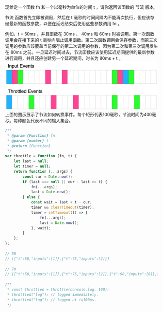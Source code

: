 现给定一个函数 fn 和一个以毫秒为单位的时间 t ，请你返回该函数的 节流 版本。

节流 函数首先立即被调用，然后在 t 毫秒的时间间隔内不能再次执行，但应该存储最新的函数参数，以便在延迟结束后使用这些参数调用 fn 。

例如，t = 50ms ，并且函数在 30ms 、 40ms 和 60ms 时被调用。第一次函数调用会在接下来的 t 毫秒内阻止调用函数。第二次函数调用会保存参数，而第三次调用的参数应该覆盖当前保存的第二次调用的参数，因为第二次和第三次调用发生在 80ms 之前。一旦延迟时间过去，节流函数应该使用延迟期间提供的最新参数进行调用，并且还应创建另一个延迟期间，时长为 80ms + t 。
![Alt text](2676.png)
上面的图示展示了节流如何转换事件。每个矩形代表100毫秒，节流时间为400毫秒。每种颜色代表不同的输入集合。
```javascript
/**
 * @param {Function} fn
 * @param {number} t
 * @return {Function}
 */
var throttle = function (fn, t) {
    let last = null;
    let timer = null;
    return function (...args) {
        const cur = Date.now();
        if (last === null || cur - last >= t) {
            fn(...args);
            last = Date.now();
        } else {
            const wait = last + t - cur;
            timer && clearTimeout(timer);
            timer = setTimeout(() => {
                fn(...args);
                last = Date.now();
            }, wait);
        }
    };
};

// 50
// [{"t":50,"inputs":[1]},{"t":75,"inputs":[2]}]

// 70
// [{"t":50,"inputs":[1]},{"t":75,"inputs":[2]},{"t":90,"inputs":[8]},{"t": 140, "inputs":[5,7]},{"t": 300, "inputs": [9,4]}]

/**
 * const throttled = throttle(console.log, 100);
 * throttled("log"); // logged immediately.
 * throttled("log"); // logged at t=100ms.
 */
 ```
